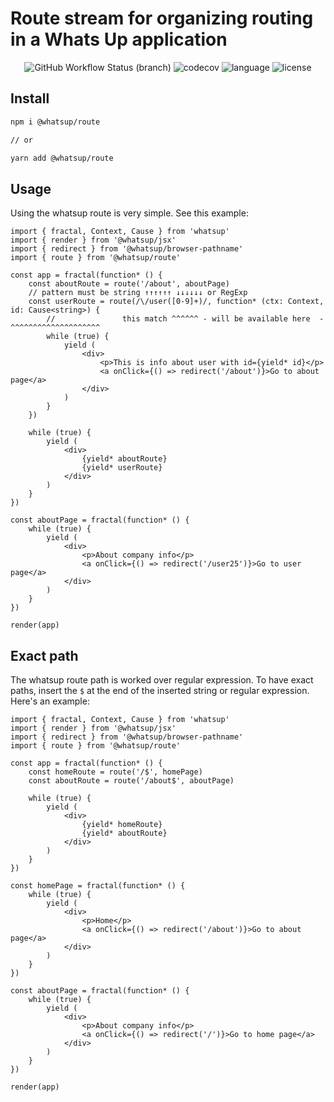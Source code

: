 # Route stream for organizing routing in a Whats Up application

<div align="center">
<img src="https://img.shields.io/github/workflow/status/whatsup/route/Node.js%20CI/master" alt="GitHub Workflow Status (branch)" /> 
<img src="https://img.shields.io/codecov/c/github/whatsup/route" alt="codecov" />
<img src="https://img.shields.io/github/languages/top/whatsup/route" alt="language" />
<img src="https://img.shields.io/npm/l/@whatsup/route" alt="license" />  
</div>

## Install

```bash
npm i @whatsup/route

// or

yarn add @whatsup/route
```

## Usage

Using the whatsup route is very simple. See this example:

```tsx
import { fractal, Context, Cause } from 'whatsup'
import { render } from '@whatsup/jsx'
import { redirect } from '@whatsup/browser-pathname'
import { route } from '@whatsup/route'

const app = fractal(function* () {
    const aboutRoute = route('/about', aboutPage)
    // pattern must be string ↑↑↑↑↑↑ ↓↓↓↓↓↓ or RegExp
    const userRoute = route(/\/user([0-9]+)/, function* (ctx: Context, id: Cause<string>) {
        //               this match ^^^^^^ - will be available here  - ^^^^^^^^^^^^^^^^^^^^
        while (true) {
            yield (
                <div>
                    <p>This is info about user with id={yield* id}</p>
                    <a onClick={() => redirect('/about')}>Go to about page</a>
                </div>
            )
        }
    })

    while (true) {
        yield (
            <div>
                {yield* aboutRoute}
                {yield* userRoute}
            </div>
        )
    }
})

const aboutPage = fractal(function* () {
    while (true) {
        yield (
            <div>
                <p>About company info</p>
                <a onClick={() => redirect('/user25')}>Go to user page</a>
            </div>
        )
    }
})

render(app)
```

## Exact path

The whatsup route path is worked over regular expression. To have exact paths, insert the `$` at the end of the inserted string or regular expression. Here's an example:

```tsx
import { fractal, Context, Cause } from 'whatsup'
import { render } from '@whatsup/jsx'
import { redirect } from '@whatsup/browser-pathname'
import { route } from '@whatsup/route'

const app = fractal(function* () {
    const homeRoute = route('/$', homePage)
    const aboutRoute = route('/about$', aboutPage)

    while (true) {
        yield (
            <div>
                {yield* homeRoute}
                {yield* aboutRoute}
            </div>
        )
    }
})

const homePage = fractal(function* () {
    while (true) {
        yield (
            <div>
                <p>Home</p>
                <a onClick={() => redirect('/about')}>Go to about page</a>
            </div>
        )
    }
})

const aboutPage = fractal(function* () {
    while (true) {
        yield (
            <div>
                <p>About company info</p>
                <a onClick={() => redirect('/')}>Go to home page</a>
            </div>
        )
    }
})

render(app)
```
